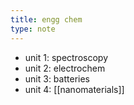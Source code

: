 ```yaml
---
title: engg chem
type: note
---
```


- unit 1: spectroscopy
- unit 2: electrochem
- unit 3: batteries
- unit 4: [[nanomaterials]]

